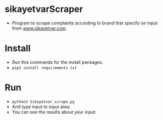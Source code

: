 # sikayetvarScraper
* Program to scrape complaints according to brand that specify on input from www.sikayetvar.com.

# Install
* Run this commands for the install packages.
* `pip3 install requirements.txt`

# Run
* `python3 Sikayetvar_scrape.py`
* And type input to input area.
* You can see the results about your input.
